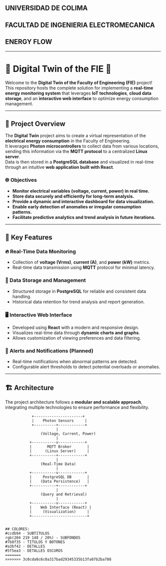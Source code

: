 
## UNIVERSIDAD DE COLIMA
## FACULTAD DE INGENIERIA ELECTROMECANICA

## ENERGY FLOW


---

# 🌟 Digital Twin of the FIE 🌟

Welcome to the **Digital Twin of the Faculty of Engineering (FIE)** project!  
This repository hosts the complete solution for implementing a **real-time energy monitoring system** that leverages **IoT technologies**, **cloud data storage**, and an **interactive web interface** to optimize energy consumption management.

---

## 📖 Project Overview

The **Digital Twin** project aims to create a virtual representation of the **electrical energy consumption** in the Faculty of Engineering.  
It leverages **Photon microcontrollers** to collect data from various locations, sending this information via the **MQTT protocol** to a centralized **Linux server**.  
Data is then stored in a **PostgreSQL database** and visualized in real-time through an intuitive **web application built with React**.  

### 🌐 Objectives
- **Monitor electrical variables (voltage, current, power) in real time.**
- **Store data securely and efficiently for long-term analysis.**
- **Provide a dynamic and interactive dashboard for data visualization.**
- **Enable early detection of anomalies or irregular consumption patterns.**
- **Facilitate predictive analytics and trend analysis in future iterations.**

---

## 🧩 Key Features

### 🔥 Real-Time Data Monitoring
- Collection of **voltage (Vrms)**, **current (A)**, and **power (kW)** metrics.
- Real-time data transmission using **MQTT** protocol for minimal latency.

### 💾 Data Storage and Management
- Structured storage in **PostgreSQL** for reliable and consistent data handling.
- Historical data retention for trend analysis and report generation.

### 🖥️ Interactive Web Interface
- Developed using **React** with a modern and responsive design.
- Visualizes real-time data through **dynamic charts and graphs**.
- Allows customization of viewing preferences and data filtering.

### 🔔 Alerts and Notifications (Planned)
- Real-time notifications when abnormal patterns are detected.
- Configurable alert thresholds to detect potential overloads or anomalies.

---

## 🏗️ Architecture

The project architecture follows a **modular and scalable approach**, integrating multiple technologies to ensure performance and flexibility.  

```plaintext
            +----------------------+
            |    Photon Sensors     |
            +----------+------------+
                       |
                (Voltage, Current, Power)
                       |
           +-----------v------------+
           |       MQTT Broker       |
           |      (Linux Server)     |
           +-----------+------------+
                       |
                (Real-Time Data)
                       |
           +-----------v------------+
           |     PostgreSQL DB       |
           |    (Data Persistence)   |
           +-----------+------------+
                       |
                (Query and Retrieval)
                       |
           +-----------v------------+
           |    Web Interface (React) |
           |     (Visualization)     |
           +-------------------------+


## COLORES:
#ccdb94 - SUBTITULOS
rgb(204 219 148 / 20%) - SUBFONDOS
#7b8f35 - TITULOS Y BOTONES
#a3bf42 - DETALLES
#5f5ea3 - DETALLES OSCUROS
=======
>>>>>>> 3c0cda0c6c0a317bad29345335b13fa07b2ba708
